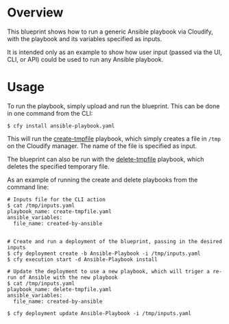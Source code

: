 # Overview

This blueprint shows how to run a generic Ansible playbook via Cloudify, with the playbook and its variables specified as inputs.

It is intended only as an example to show how user input (passed via the UI, CLI, or API) could be used to run any Ansible playbook.

# Usage

To run the playbook, simply upload and run the blueprint. This can be done in one command from the CLI:

```
$ cfy install ansible-playbook.yaml
```

This will run the [create-tmpfile](./playbooks/create-tmpfile.yaml) playbook, which simply creates a file in `/tmp` on the Cloudify manager. The name of the file is specified as input.

The blueprint can also be run with the [delete-tmpfile](./playbooks/delete-tmpfile.yaml) playbook, which deletes the specified temporary file.

As an example of running the create and delete playbooks from the command line:

```
# Inputs file for the CLI action
$ cat /tmp/inputs.yaml
playbook_name: create-tmpfile.yaml
ansible_variables:
  file_name: created-by-ansible


# Create and run a deployment of the blueprint, passing in the desired inputs
$ cfy deployment create -b Ansible-Playbook -i /tmp/inputs.yaml 
$ cfy execution start -d Ansible-Playbook install

# Update the deployment to use a new playbook, which will triger a re-run of Ansible with the new playbook
$ cat /tmp/inputs.yaml
playbook_name: delete-tmpfile.yaml
ansible_variables:
  file_name: created-by-ansible

$ cfy deployment update Ansible-Playbook -i /tmp/inputs.yaml
```
